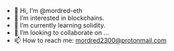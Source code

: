 - 👋 Hi, I’m @mordred-eth
- 👀 I’m interested in blockchains.
- 🌱 I’m currently learning solidity.
- 💞️ I’m looking to collaborate on ...
- 📫 How to reach me: mordred2300@protonmail.com

<!---
mordred-eth/mordred-eth is a ✨ special ✨ repository because its `README.md` (this file) appears on your GitHub profile.
You can click the Preview link to take a look at your changes.
--->
